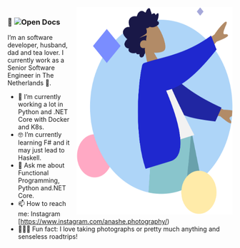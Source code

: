 <img align="right" src="https://github.com/chivandikwa/chivandikwa/blob/master/humaaans.png" alt="Illustration of Thulani being himself" width=350px height=465px/>

### 👋 ![Open Docs](https://img.shields.io/badge/Hi_my_name_is-Thulani-green?style=for-the-badge&logo=google-scholar)

I’m an software developer, husband, dad and tea lover. I currently work as a Senior Software Engineer in The Netherlands 🌷. 

- 📱  I’m currently working a lot in Python and .NET Core with Docker and K8s.
- 🤓 I’m currently learning F# and it may just lead to Haskell.
- 💬  Ask me about Functional Programming, Python and.NET Core.
- 📫  How to reach me: Instagram [https://www.instagram.com/anashe.photography/)
- 🚴🏽‍♀️  Fun fact: I love taking photographs or pretty much anything and senseless roadtrips!

